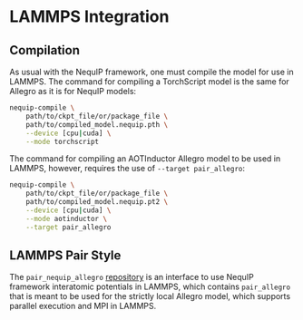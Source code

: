 # LAMMPS Integration

## Compilation

As usual with the NequIP framework, one must compile the model for use in LAMMPS. The command for compiling a TorchScript model is the same for Allegro as it is for NequIP models:
```bash
nequip-compile \
    path/to/ckpt_file/or/package_file \
    path/to/compiled_model.nequip.pth \
    --device [cpu|cuda] \
    --mode torchscript
```
The command for compiling an AOTInductor Allegro model to be used in LAMMPS, however, requires the use of `--target pair_allegro`:
```bash
nequip-compile \
    path/to/ckpt_file/or/package_file \
    path/to/compiled_model.nequip.pt2 \
    --device [cpu|cuda] \
    --mode aotinductor \
    --target pair_allegro
```

## LAMMPS Pair Style

The `pair_nequip_allegro` [repository](https://github.com/mir-group/pair_nequip_allegro) is an interface to use NequIP framework interatomic potentials in LAMMPS, which contains `pair_allegro` that is meant to be used for the strictly local Allegro model, which supports parallel execution and MPI in LAMMPS.

